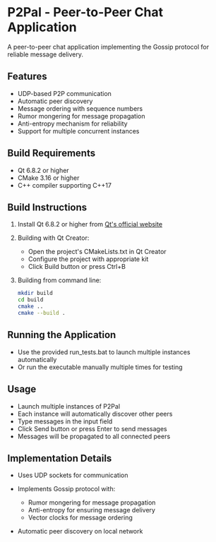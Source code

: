 # P2Pal - Peer-to-Peer Chat Application

A peer-to-peer chat application implementing the Gossip protocol for reliable message delivery.

## Features
- UDP-based P2P communication
- Automatic peer discovery
- Message ordering with sequence numbers
- Rumor mongering for message propagation
- Anti-entropy mechanism for reliability
- Support for multiple concurrent instances

## Build Requirements
- Qt 6.8.2 or higher
- CMake 3.16 or higher
- C++ compiler supporting C++17

## Build Instructions

1. Install Qt 6.8.2 or higher from [Qt's official website](https://www.qt.io/download)

2. Building with Qt Creator:
   - Open the project's CMakeLists.txt in Qt Creator
   - Configure the project with appropriate kit
   - Click Build button or press Ctrl+B

3. Building from command line:
   ```bash
   mkdir build
   cd build
   cmake ..
   cmake --build .

## Running the Application

- Use the provided run_tests.bat to launch multiple instances automatically
- Or run the executable manually multiple times for testing

## Usage

- Launch multiple instances of P2Pal
- Each instance will automatically discover other peers
- Type messages in the input field
- Click Send button or press Enter to send messages
- Messages will be propagated to all connected peers

## Implementation Details

- Uses UDP sockets for communication
- Implements Gossip protocol with:

   - Rumor mongering for message propagation
   - Anti-entropy for ensuring message delivery
   - Vector clocks for message ordering


- Automatic peer discovery on local network
